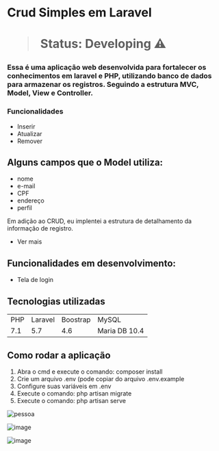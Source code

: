 
<h1> Crud Simples em Laravel <h1>

  
 > Status: Developing ⚠️
    
 ### Essa é uma aplicação web desenvolvida para fortalecer os conhecimentos em laravel e PHP, utilizando banco de dados para armazenar os registros. Seguindo a estrutura MVC, Model, View e Controller.
    
    
 ### Funcionalidades
  
+ Inserir
+ Atualizar 
+ Remover
    
 ## Alguns campos que o Model utiliza:
    
 + nome
 + e-mail
 + CPF
 + endereço
 + perfil
    
 Em adição ao CRUD, eu implentei a estrutura de detalhamento da informação de registro.
 
 + Ver mais
   
  
 ## Funcionalidades em desenvolvimento:
  
+ Tela de login

 ## Tecnologias utilizadas

 <table>
 <tr> 
     <td>PHP</td>
     <td>Laravel</td>
     <td>Boostrap</td>
     <td>MySQL</td>
 </tr>
     
 <tr>
     <td>7.1</td>
     <td>5.7</td>
     <td>4.6</td>
     <td>Maria DB 10.4</td>
 </tr>
</table>
    
    
## Como rodar a aplicação 

1) Abra o cmd e execute o comando: composer install
2) Crie um arquivo .env (pode copiar do arquivo .env.example
3) Configure suas variáveis em .env
4) Execute o comando: php artisan migrate
5) Execute o comando: php artisan serve

 
![pessoa](https://user-images.githubusercontent.com/54418295/156640229-5e809a66-be43-41b4-a6e1-e4eb3f4d6f1e.png)

![image](https://user-images.githubusercontent.com/54418295/156640705-88915240-c915-43a4-90e3-d2724659d3be.png)
    
![image](https://user-images.githubusercontent.com/54418295/156640807-532028d4-28fa-425f-a0c0-a3ee42bf38f1.png)
    
 


